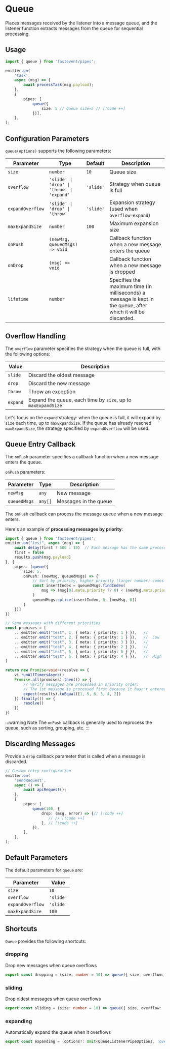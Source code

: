 # Queue

Places messages received by the listener into a message queue, and the listener function extracts messages from the queue for sequential processing.

## Usage

```typescript
import { queue } from 'fastevent/pipes';

emitter.on(
    'task',
    async (msg) => {
        await processTask(msg.payload);
    },
    {
        pipes: [
            queue({
                size: 5 // Queue size=5 // [!code ++]
            })], 
    },
);
```

## Configuration Parameters

`queue(options)` supports the following parameters:

| Parameter | Type | Default | Description |
| --- | --- | --- | --- |
| `size` | `number` | `10` | Queue size |
| `overflow` | `'slide' \| 'drop' \| 'throw' \| 'expand'` | `'slide'` | Strategy when queue is full |
| `expandOverflow` | `'slide' \| 'drop' \| 'throw'` | `'slide'` | Expansion strategy (used when `overflow=expand`) |
| `maxExpandSize` | `number` | `100` | Maximum expansion size |
| `onPush` | `(newMsg, queuedMsgs) => void` |  | Callback function when a new message enters the queue |
| `onDrop` | `(msg) => void` |  | Callback function when a new message is dropped |
| `lifetime` | `number` | | Specifies the maximum time (in milliseconds) a message is kept in the queue, after which it will be discarded. |

## Overflow Handling

The `overflow` parameter specifies the strategy when the queue is full, with the following options:

| Value | Description |
| --- | --- |
| `slide` | Discard the oldest message |
| `drop` | Discard the new message |
| `throw` | Throw an exception |
| `expand` | Expand the queue, each time by `size`, up to `maxExpandSize` |

Let's focus on the `expand` strategy: when the queue is full, it will expand by `size` each time, up to `maxExpandSize`.
If the queue has already reached `maxExpandSize`, the strategy specified by `expandOverflow` will be used.

## Queue Entry Callback

The `onPush` parameter specifies a callback function when a new message enters the queue.

`onPush` parameters:

| Parameter | Type | Description |
| --- | --- | --- |
| `newMsg` | `any` | New message |
| `queuedMsgs` | `any[]` | Messages in the queue |

The `onPush` callback can process the message queue when a new message enters.

Here's an example of **processing messages by priority**:

```typescript {9-15}
import { queue } from 'fastevent/pipes';
emitter.on("test", async (msg) => {
    await delay(first ? 500 : 10)  // Each message has the same processing time
    first = false
    results.push(msg.payload)
}, {
    pipes: [queue({
        size: 5,
        onPush: (newMsg, queuedMsgs) => {
            // Sort by priority, higher priority (larger number) comes first
            const insertIndex = queuedMsgs.findIndex(
                msg => (msg[0].meta.priority ?? 0) < (newMsg.meta.priority ?? 0)
            )
            queuedMsgs.splice(insertIndex, 0, [newMsg, 0])
        }
    })]
})

// Send messages with different priorities
const promises = [
    ...emitter.emit("test", 1, { meta: { priority: 1 } }),   //  
    ...emitter.emit("test", 2, { meta: { priority: 1 } }),   //  Low
    ...emitter.emit("test", 3, { meta: { priority: 3 } }),   //  
    ...emitter.emit("test", 4, { meta: { priority: 2 } }),   //  
    ...emitter.emit("test", 5, { meta: { priority: 5 } }),   //  
    ...emitter.emit("test", 6, { meta: { priority: 4 } }),   //  High
]

return new Promise<void>(resolve => {
    vi.runAllTimersAsync()
    Promise.all(promises).then(() => {
        // Verify messages are processed in priority order: 
        // The 1st message is processed first because it hasn't entered the queue yet
        expect(results).toEqual([1, 5, 6, 3, 4, 2])
    }).finally(() => {
        resolve()
    })
})
```

:::warning Note
The `onPush` callback is generally used to reprocess the queue, such as sorting, grouping, etc.
:::

## Discarding Messages

Provide a `drop` callback parameter that is called when a message is discarded.

```typescript
// Custom retry configuration
emitter.on(
    'sendRequest',
    async () => {
        await apiRequest();
    },
    {
        pipes: [
            queue(100, { 
                drop: (msg, error) => {// [!code ++]
                   // // [!code ++] 
                }, // [!code ++]
            }),
        ],
    },
);
```

## Default Parameters

The default parameters for `queue` are:

| Parameter | Value |
| --- | --- |
| `size` | `10` |
| `overflow` | `'slide'` |
| `expandOverflow` | `'slide'` |
| `maxExpandSize` | `100` |

## Shortcuts

`Queue` provides the following shortcuts:

### dropping

Drop new messages when queue overflows

```ts
export const dropping = (size: number = 10) => queue({ size, overflow: 'drop' })
```

### sliding

Drop oldest messages when queue overflows

```ts
export const sliding = (size: number = 10) => queue({ size, overflow: 'slide' })
```

### expanding

Automatically expand the queue when it overflows

```ts
export const expanding = (options?: Omit<QueueListenerPipeOptions, 'overflow'>) => queue(Object.assign({}, options, { overflow: 'expand' as QueueListenerPipeOptions['overflow'] }))
```